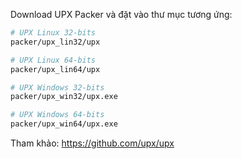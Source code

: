 Download UPX Packer và đặt vào thư mục tương ứng:

```bash
# UPX Linux 32-bits
packer/upx_lin32/upx

# UPX Linux 64-bits
packer/upx_lin64/upx

# UPX Windows 32-bits
packer/upx_win32/upx.exe

# UPX Windows 64-bits
packer/upx_win64/upx.exe
```

Tham khảo: https://github.com/upx/upx
